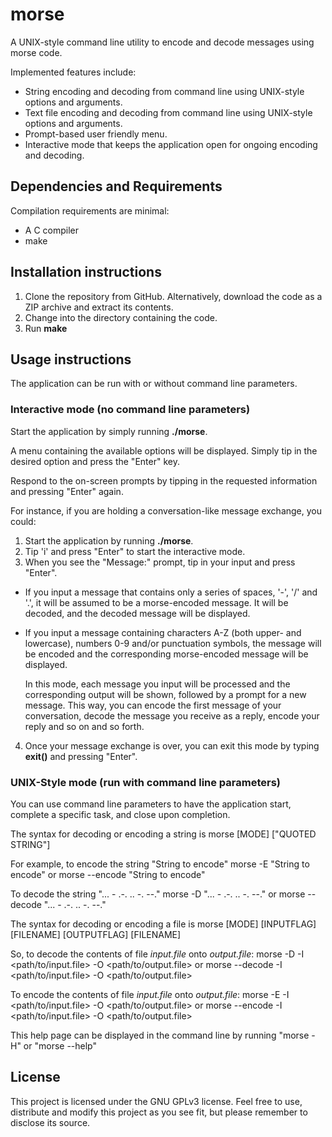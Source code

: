 # morse
A UNIX-style command line utility to encode and decode messages using morse code.

Implemented features include:
- String encoding and decoding from command line using UNIX-style options and arguments.
- Text file encoding and decoding from command line using UNIX-style options and arguments.
- Prompt-based user friendly menu.
- Interactive mode that keeps the application open for ongoing encoding and decoding.

## Dependencies and Requirements
Compilation requirements are minimal:
- A C compiler
- make 

## Installation instructions
1. Clone the repository from GitHub. Alternatively, download the code as a ZIP archive and extract its contents.
2. Change into the directory containing the code.
3. Run **make**

## Usage instructions
The application can be run with or without command line parameters.

### Interactive mode (no command line parameters)
Start the application by simply running **./morse**.

A menu containing the available options will be displayed. Simply tip in the desired option and press the "Enter" key.

Respond to the on-screen prompts by tipping in the requested information and pressing "Enter" again.

For instance, if you are holding a conversation-like message exchange, you could:
1. Start the application by running **./morse**.
2. Tip 'i' and press "Enter" to start the interactive mode.
3. When you see the "Message:" prompt, tip in your input and press "Enter".
* If you input a message that contains only a series of spaces, '-', '/' and '.',  it will be assumed to be a morse-encoded message. It will be decoded, and the decoded message will be displayed.
* If you input a message containing characters A-Z (both upper- and lowercase), numbers 0-9 and/or punctuation symbols, the message will be encoded and the corresponding morse-encoded message will be displayed.

   In this mode, each message you input will be processed and the corresponding output will be shown, followed by a prompt for a new message. This way, you can encode the first message of your conversation, decode the message you receive as a reply, encode your reply and so on and so forth.

4. Once your message exchange is over, you can exit this mode by typing **exit()** and pressing "Enter".

### UNIX-Style mode (run with command line parameters)
You can use command line parameters to have the application start, complete a specific task, and close upon completion.

The syntax for decoding or encoding a string is
   morse [MODE] [\"QUOTED STRING\"]

For example, to encode the string "String to encode"
   morse -E "String to encode"
or
   morse --encode "String to encode"

To decode the string "... - .-. .. -. --."
   morse -D "... - .-. .. -. --."
or
   morse --decode "... - .-. .. -. --."

The syntax for decoding or encoding a file is
   morse [MODE] [INPUTFLAG] [FILENAME] [OUTPUTFLAG] [FILENAME]

So, to decode the contents of file *input.file* onto *output.file*:
   morse -D -I <path/to/input.file> -O <path/to/output.file>
or
   morse --decode -I <path/to/input.file> -O <path/to/output.file>

To encode the contents of file *input.file* onto *output.file*:
   morse -E -I <path/to/input.file> -O <path/to/output.file>
or
   morse --encode -I <path/to/input.file> -O <path/to/output.file>

This help page can be displayed in the command line by running 
   "morse -H" 
or 
   "morse --help"


## License
This project is licensed under the GNU GPLv3 license. Feel free to use, distribute and modify this project as you see fit, but please remember to disclose its source.